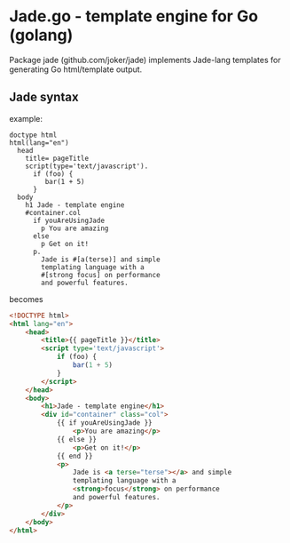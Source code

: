 # Jade.go - template engine for Go (golang)
Package jade (github.com/joker/jade) implements Jade-lang templates for generating Go html/template output.

## Jade syntax
example:
```jade
doctype html
html(lang="en")
  head
    title= pageTitle
    script(type='text/javascript').
      if (foo) {
         bar(1 + 5)
      }
  body
    h1 Jade - template engine
    #container.col
      if youAreUsingJade
        p You are amazing
      else
        p Get on it!
      p.
        Jade is #[a(terse)] and simple
        templating language with a
        #[strong focus] on performance
        and powerful features.
```
becomes
```html
<!DOCTYPE html>
<html lang="en">
    <head>
        <title>{{ pageTitle }}</title>
        <script type='text/javascript'>
            if (foo) {
                bar(1 + 5)
            }
        </script>
    </head>
    <body>
        <h1>Jade - template engine</h1>
        <div id="container" class="col">
            {{ if youAreUsingJade }}
                <p>You are amazing</p>
            {{ else }}
                <p>Get on it!</p>
            {{ end }}
            <p>
                Jade is <a terse="terse"></a> and simple
                templating language with a
                <strong>focus</strong> on performance
                and powerful features.
            </p>
        </div>
    </body>
</html>
```





